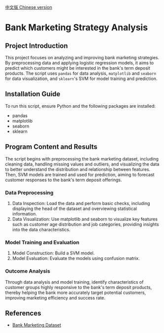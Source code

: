 [中文版 Chinese version](README_zh.md)
# Bank Marketing Strategy Analysis

## Project Introduction

This project focuses on analyzing and improving bank marketing strategies. By preprocessing data and applying logistic regression models, it aims to predict which customers might be interested in the bank's term deposit products. The script uses `pandas` for data analysis, `matplotlib` and `seaborn` for data visualization, and `sklearn`'s SVM for model training and prediction.

## Installation Guide

To run this script, ensure Python and the following packages are installed:

- pandas
- matplotlib
- seaborn
- sklearn

## Program Content and Results

The script begins with preprocessing the bank marketing dataset, including cleaning data, handling missing values and outliers, and visualizing the data to better understand the distribution and relationship between features. Then, SVM models are trained and used for prediction, aiming to forecast customer responses to the bank's term deposit offerings.

### Data Preprocessing
1. Data Inspection: Load the data and perform basic checks, including displaying the head of the dataset and overviewing statistical information.
2. Data Visualization: Use matplotlib and seaborn to visualize key features such as customer age distribution and job categories, providing insights into the data characteristics.

### Model Training and Evaluation
1. Model Construction: Build a SVM model.
2. Model Evaluation: Evaluate the models using confusion matrix.

### Outcome Analysis
Through data analysis and model training, identify characteristics of customer groups highly responsive to the bank's term deposit products, thereby helping the bank more accurately target potential customers, improving marketing efficiency and success rate.

## References

- [Bank Marketing Dataset](https://www.kaggle.com/datasets/janiobachmann/bank-marketing-dataset)
